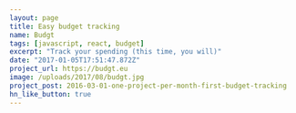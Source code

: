 ```yaml
---
layout: page
title: Easy budget tracking
name: Budgt
tags: [javascript, react, budget]
excerpt: "Track your spending (this time, you will)"
date: "2017-01-05T17:51:47.872Z"
project_url: https://budgt.eu
image: /uploads/2017/08/budgt.jpg
project_post: 2016-03-01-one-project-per-month-first-budget-tracking
hn_like_button: true
---
```




